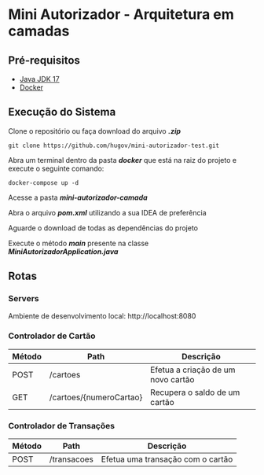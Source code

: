 # Mini Autorizador - Arquitetura em camadas

## Pré-requisitos
- [Java JDK 17](https://www.oracle.com/br/java/technologies/downloads/#java17)
- [Docker](https://www.docker.com/products/docker-desktop/)

## Execução do Sistema

Clone o repositório ou faça download do arquivo ***.zip***
```
git clone https://github.com/hugov/mini-autorizador-test.git
```

Abra um terminal dentro da pasta ***docker*** que está na raiz do projeto e execute o seguinte comando:
```
docker-compose up -d
```

Acesse a pasta ***mini-autorizador-camada***

Abra o arquivo ***pom.xml*** utilizando a sua IDEA de preferência

Aguarde o download de todas as dependências do projeto

Execute o método ***main*** presente na classe ***MiniAutorizadorApplication.java***

## Rotas

### Servers
Ambiente de desenvolvimento local: http://localhost:8080

### Controlador de Cartão
| Método  | Path  | Descrição                          |
| ------------ | ------------ |------------------------------------|
| POST  |  /cartoes | Efetua a criação de um novo cartão |
| GET  |  /cartoes/{numeroCartao} | Recupera o saldo de um cartão      |

### Controlador de Transações
| Método  | Path  | Descrição                         |
| ------------ | ------------ |-----------------------------------|
| POST  |  /transacoes | Efetua uma transação com o cartão |
